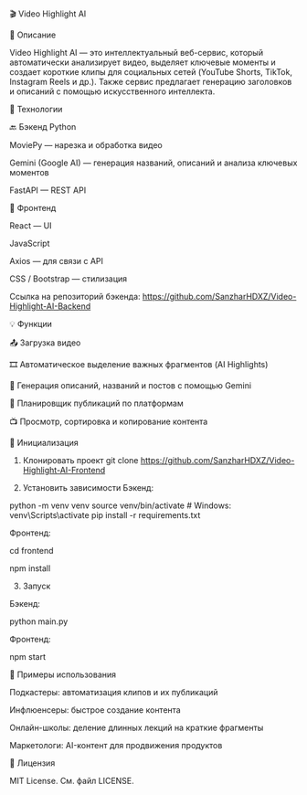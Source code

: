 🎬 Video Highlight AI

📌 Описание

Video Highlight AI — это интеллектуальный веб-сервис, который автоматически анализирует видео, выделяет ключевые моменты и создает короткие клипы для социальных сетей (YouTube Shorts, TikTok, Instagram Reels и др.). Также сервис предлагает генерацию заголовков и описаний с помощью искусственного интеллекта.

🧱 Технологии

🔙 Бэкенд
Python

MoviePy — нарезка и обработка видео

Gemini (Google AI) — генерация названий, описаний и анализа ключевых моментов

FastAPI — REST API

🎨 Фронтенд

React — UI

JavaScript

Axios — для связи с API

CSS / Bootstrap — стилизация

Ссылка на репозиторий бэкенда: https://github.com/SanzharHDXZ/Video-Highlight-AI-Backend

💡 Функции

📤 Загрузка видео

🎞 Автоматическое выделение важных фрагментов (AI Highlights)

🧠 Генерация описаний, названий и постов с помощью Gemini

📅 Планировщик публикаций по платформам

📺 Просмотр, сортировка и копирование контента

🚀 Инициализация

1. Клонировать проект
git clone https://github.com/SanzharHDXZ/Video-Highlight-AI-Frontend

2. Установить зависимости
Бэкенд:

python -m venv venv
source venv/bin/activate  # Windows: venv\Scripts\activate
pip install -r requirements.txt

Фронтенд:

cd frontend

npm install

3. Запуск

Бэкенд:

python main.py

Фронтенд:

npm start

🧠 Примеры использования

Подкастеры: автоматизация клипов и их публикаций

Инфлюенсеры: быстрое создание контента

Онлайн-школы: деление длинных лекций на краткие фрагменты

Маркетологи: AI-контент для продвижения продуктов

📜 Лицензия

MIT License. См. файл LICENSE.

